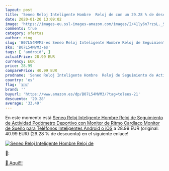 ```yaml
---
layout: post
title: 'Seneo Reloj Inteligente Hombre  Reloj de con un 29.28 % de descuento'
date: 2020-01-20 13:09:02
image: 'https://images-eu.ssl-images-amazon.com/images/I/41ly6n7rzsL._SL200_.jpg'
comments: true
category: ofertas
author: ring
slug: 'B07L54MVM3-es Seneo Reloj Inteligente Hombre Reloj de Seguimiento de...'
sku: 'B07L54MVM3-es'
tags: [ 'android', ]
actualPrice: 28.99 EUR
currency: EUR
price: 28.99
comparePrice: 40.99 EUR
prodname: 'Seneo Reloj Inteligente Hombre  Reloj de Seguimiento de Actividad  Podómetro Deportivo con Monitor de Ritmo Cardíaco Monitor de Sueño para Teléfonos Inteligentes Android o iOS'
country: 'es'
flag: '🇪🇸'
brand: ''
buyurl: 'https://www.amazon.es/dp/B07L54MVM3/?tag=tolees-21'
descuento: '29.28'
average: '33.49'
---
```


En este momento está [Seneo Reloj Inteligente Hombre  Reloj de Seguimiento de Actividad  Podómetro Deportivo con Monitor de Ritmo Cardíaco Monitor de Sueño para Teléfonos Inteligentes Android o iOS](https://www.amazon.es/dp/B07L54MVM3/?tag=tolees-21) a 28.99 EUR (original: 40.99 EUR) (29.28 %  de descuento) en el siguiente enlace!

[![Seneo Reloj Inteligente Hombre  Reloj de](https://images-eu.ssl-images-amazon.com/images/I/41ly6n7rzsL._SL200_.jpg)](https://www.amazon.es/dp/B07L54MVM3/?tag=tolees-21)

🔎:


[🛒 Aquí!!!](https://www.amazon.es/dp/B07L54MVM3/?tag=tolees-21)
